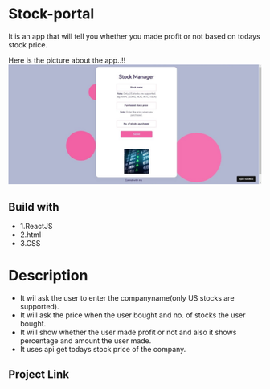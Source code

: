 # Stock-portal
It is an app that will tell you whether you made profit or not based on todays stock price.

Here is the picture about the app..!!
![Screenshot](/src/screenshot.png)

## Build with
* 1.ReactJS
* 2.html
* 3.CSS

# Description
* It wil ask the user to enter the companyname(only US stocks are supported).
* It will ask the price when the user bought and no. of stocks the user bought.
* It will show whether the user made profit or not and also it shows percentage and amount the user made.
* It uses api  get todays stock price of the company.

## Project Link
